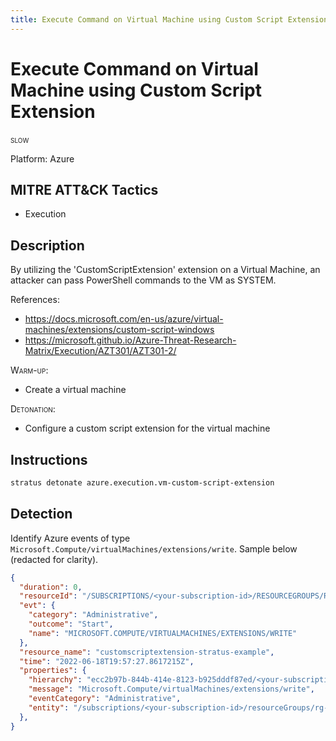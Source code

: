 ```yaml
---
title: Execute Command on Virtual Machine using Custom Script Extension
---
```


# Execute Command on Virtual Machine using Custom Script Extension

 <span class="smallcaps w3-badge w3-orange w3-round w3-text-sand" title="This attack technique might be slow to warm up or detonate">slow</span> 


Platform: Azure

## MITRE ATT&CK Tactics


- Execution

## Description


By utilizing the 'CustomScriptExtension' extension on a Virtual Machine, an attacker can pass PowerShell commands to the VM as SYSTEM.

References:

- https://docs.microsoft.com/en-us/azure/virtual-machines/extensions/custom-script-windows
- https://microsoft.github.io/Azure-Threat-Research-Matrix/Execution/AZT301/AZT301-2/

<span style="font-variant: small-caps;">Warm-up</span>: 

- Create a virtual machine

<span style="font-variant: small-caps;">Detonation</span>: 

- Configure a custom script extension for the virtual machine


## Instructions

```bash title="Detonate with Stratus Red Team"
stratus detonate azure.execution.vm-custom-script-extension
```
## Detection


Identify Azure events of type <code>Microsoft.Compute/virtualMachines/extensions/write</code>. Sample below (redacted for clarity).

```json hl_lines="7"
{
  "duration": 0,
  "resourceId": "/SUBSCRIPTIONS/<your-subscription-id>/RESOURCEGROUPS/RG-HAT6H48Q/PROVIDERS/MICROSOFT.COMPUTE/VIRTUALMACHINES/VM-HAT6H48Q/EXTENSIONS/CUSTOMSCRIPTEXTENSION-STRATUS-EXAMPLE",
  "evt": {
    "category": "Administrative",
    "outcome": "Start",
    "name": "MICROSOFT.COMPUTE/VIRTUALMACHINES/EXTENSIONS/WRITE"
  },
  "resource_name": "customscriptextension-stratus-example",
  "time": "2022-06-18T19:57:27.8617215Z",
  "properties": {
    "hierarchy": "ecc2b97b-844b-414e-8123-b925dddf87ed/<your-subscription-id>",
    "message": "Microsoft.Compute/virtualMachines/extensions/write",
    "eventCategory": "Administrative",
    "entity": "/subscriptions/<your-subscription-id>/resourceGroups/rg-hat6h48q/providers/Microsoft.Compute/virtualMachines/vm-hat6h48q/extensions/CustomScriptExtension-Stratus-Example"
  },
}
```




